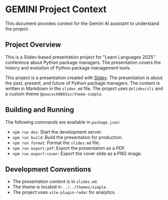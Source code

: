 # GEMINI Project Context

This document provides context for the Gemini AI assistant to understand the project.

## Project Overview

This is a Slidev-based presentation project for "Learn Languages 2025" conference about Python package managers. The presentation covers the history and evolution of Python package management tools.

This project is a presentation created with [Slidev](https://sli.dev/). The presentation is about the past, present, and future of Python package managers. The content is written in Markdown in the `slides.md` file. The project uses `@slidev/cli` and a custom theme `@peacock0803sz/theme-simple`.

## Building and Running

The following commands are available in `package.json`:

*   `npm run dev`: Start the development server.
*   `npm run build`: Build the presentation for production.
*   `npm run format`: Format the `slides.md` file.
*   `npm run export:pdf`: Export the presentation as a PDF.
*   `npm run export:cover`: Export the cover slide as a PNG image.

## Development Conventions

*   The presentation content is in `slides.md`.
*   The theme is located in `../../themes/simple`.
*   The project uses `vite-plugin-radar` for analytics.
